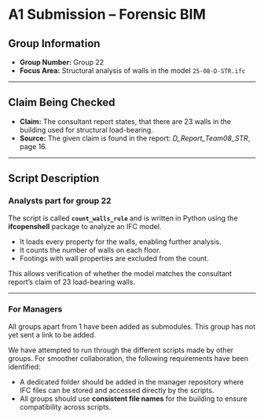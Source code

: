 # A1 Submission – Forensic BIM

## Group Information
- **Group Number:** Group 22
- **Focus Area:** Structural analysis of walls in the model `25-08-D-STR.ifc`

---

## Claim Being Checked
- **Claim:** The consultant report states, that there are 23 walls in the building used for structural load-bearing.  
- **Source:** The given claim is found in the report: *D_Report_Team08_STR*, page 16.

---

## Script Description

### Analysts part for group 22
The script is called **`count_walls_rule`** and is written in Python using the **ifcopenshell** package to analyze an IFC model.  

- It loads every property for the walls, enabling further analysis.  
- It counts the number of walls on each floor.  
- Footings with wall properties are excluded from the count.  

This allows verification of whether the model matches the consultant report’s claim of 23 load-bearing walls.

---
### For Managers
All groups apart from 1 have been added as submodules. This group has not yet sent a link to be added.  

We have attempted to run through the different scripts made by other groups. For smoother collaboration, the following requirements have been identified:

- A dedicated folder should be added in the manager repository where IFC files can be stored and accessed directly by the scripts.  
- All groups should use **consistent file names** for the building to ensure compatibility across scripts.  
